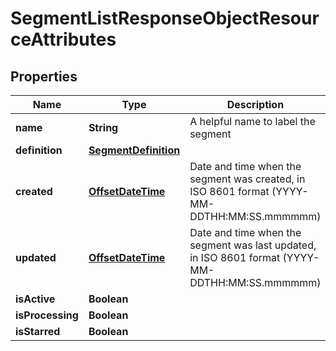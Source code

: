 # SegmentListResponseObjectResourceAttributes

## Properties
Name | Type | Description | Notes
------------ | ------------- | ------------- | -------------
**name** | **String** | A helpful name to label the segment |  [optional]
**definition** | [**SegmentDefinition**](SegmentDefinition.md) |  |  [optional]
**created** | [**OffsetDateTime**](OffsetDateTime.md) | Date and time when the segment was created, in ISO 8601 format (YYYY-MM-DDTHH:MM:SS.mmmmmm) |  [optional]
**updated** | [**OffsetDateTime**](OffsetDateTime.md) | Date and time when the segment was last updated, in ISO 8601 format (YYYY-MM-DDTHH:MM:SS.mmmmmm) |  [optional]
**isActive** | **Boolean** |  | 
**isProcessing** | **Boolean** |  | 
**isStarred** | **Boolean** |  | 
